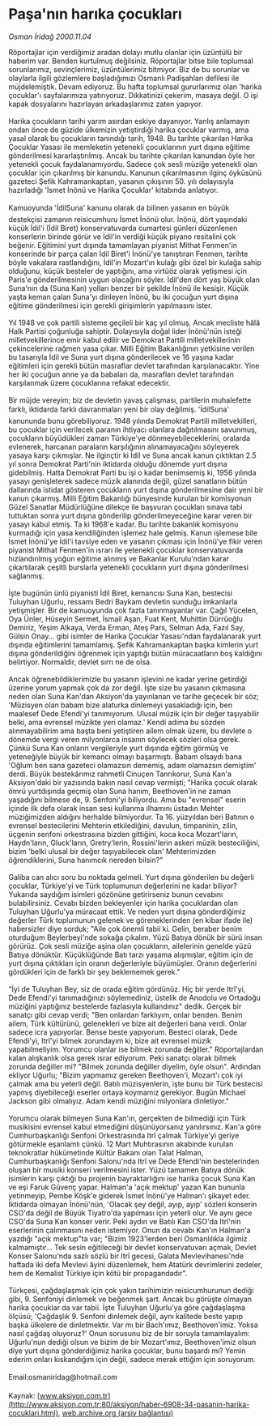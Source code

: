 # Paşa'nın harıka çocukları

*Osman İridağ 2000.11.04*

<div class="pNewsDetailMainContent" itemprop="articleBody">
 Röportajlar için verdiğimiz aradan dolayı mutlu olanlar için üzüntülü bir haberim var. Benden kurtulmuş değilsiniz. Röportajlar bitse bile toplumsal sorunlarımız, sevinçlerimiz, üzüntülerimiz bitmiyor. Biz de bu sorunlar ve olaylarla ilgili gözlemlere başladığımızı Osmanlı Padişahları defilesi ile müjdelemiştik. Devam ediyoruz. Bu hafta toplumsal gururlarımız olan 'harika çocuklar'ı sayfalarımıza yatırıyoruz. Dikkatinizi çekerim, masaya değil. O işi kapak dosyalarını hazırlayan arkadaşlarımız zaten yapıyor.
 <br/>
 <br/>
 Harika çocukların tarihi yarım asırdan eskiye dayanıyor. Yanlış anlamayın ondan önce de güzide ülkemizin yetiştirdiği harika çocuklar varmış, ama yasal olarak bu çocukların tanındığı tarih, 1948. Bu tarihte çıkarılan Harika Çocuklar Yasası ile memleketin yetenekli çocuklarının yurt dışına eğitime gönderilmesi kararlaştırılmış. Ancak bu tarihte çıkarılan kanundan öyle her yetenekli çocuk faydalanamıyordu. Sadece çok sesli müziğe yetenekli olan çocuklar için çıkarılmış bir kanundu. Kanunun çıkarılmasının ilginç öyküsünü gazeteci Şefik Kahramankaptan, yasanın çıkışının 50. yılı dolayısıyla hazırladığı 'İsmet İnönü ve Harika Çocuklar' kitabında anlatıyor.
 <br/>
 <br/>
 Kamuoyunda 'İdilSuna' kanunu olarak da bilinen yasanın en büyük destekçisi zamanın reisicumhuru İsmet İnönü olur. İnönü, dört yaşındaki küçük İdil'i (İdil Biret) konservatuvarda cumartesi günleri düzenlenen konserlerin birinde görür ve İdil'in verdiği küçük piyano resitalini çok beğenir. Eğitimini yurt dışında tamamlayan piyanist Mithat Fenmen'in konserinde bir parça çalan İdil Biret'i İnönü'ye tanıştıran Fenmen, tarihte böyle vakalara rastlandığını, İdil'in Mozart'ın kulağı gibi özel bir kulağa sahip olduğunu, küçük besteler de yaptığını, ama virtüöz olarak yetişmesi için Paris'e gönderilmesinin uygun olacağını söyler. İdil'den dört yaş büyük olan Suna'nın da (Suna Kan) yolları benzer bir şekilde İnönü ile kesişir. Küçük yaşta keman çalan Suna'yı dinleyen İnönü, bu iki çocuğun yurt dışına eğitime gönderilmesi için gerekli girişimlerin yapılmasını ister.
 <br/>
 <br/>
 Yıl 1948 ve çok partili sisteme geçileli bir kaç yıl olmuş. Ancak mecliste hâlâ Halk Partisi çoğunluğa sahiptir. Dolayısıyla doğal lider İnönü'nün isteği milletvekillerince emir kabul edilir ve Demokrat Partili milletvekillerinin çekincelerine rağmen yasa çıkar. Milli Eğitim Bakanlığının yetkisine verilen bu tasarıyla İdil ve Suna yurt dışına gönderilecek ve 16 yaşına kadar eğitimleri için gerekli bütün masraflar devlet tarafından karşılanacaktır. Yine her iki çocuğun anne ya da babaları da, masrafları devlet tarafından karşılanmak üzere çocuklarına refakat edecektir.
 <br/>
 <br/>
 Bir müjde vereyim; biz de devletin yavaş çalışması, partilerin muhalefette farklı, iktidarda farklı davranmaları yeni bir olay değilmiş. 'İdilSuna' kanununda bunu görebiliyoruz. 1948 yılında Demokrat Partili milletvekilleri, bu çocuklar için verilecek paranın ihtiyacı olanlara dağıtılmasını savunmuş, çocukların büyüdükleri zaman Türkiye'ye dönmeyebileceklerini, oralarda evlenerek, harcanan paraların karşılığının alınamayacağını söyleyerek yasaya karşı çıkmışlar. Ne ilginçtir ki İdil ve Suna ancak kanun çıktıktan 2.5 yıl sonra Demokrat Parti'nin iktidarda olduğu dönemde yurt dışına gidebilmiş. Hatta Demokrat Parti bu işi o kadar benimsemiş ki, 1956 yılında yasayı genişleterek sadece müzik alanında değil, güzel sanatların bütün dallarında istidat gösteren çocukların yurt dışına gönderilmesine dair yeni bir kanun çıkarmış. Milli Eğitim Bakanlığı bünyesinde kurulan bir komisyonun Güzel Sanatlar Müdürlüğüne dilekçe ile başvuran çocukları sınava tabi tuttuktan sonra yurt dışına gönderilip gönderilmeyeceğine karar veren bir yasayı kabul etmiş. Ta ki 1968'e kadar. Bu tarihte bakanlık komisyonu kurmadığı için yasa kendiliğinden işlemez hale gelmiş. Kanun işlemese bile İsmet İnönü'ye İdil'i tavsiye eden ve yasanın çıkması için İnönü'ye fikir veren piyanist Mithat Fenmen'in ısrarı ile yetenekli çocuklar konservatuvarda hızlandırılmış yoğun eğitime alınmış ve Bakanlar Kurulu'ndan karar çıkartılarak çeşitli burslarla yetenekli çocukların yurt dışına gönderilmesi sağlanmış.
 <br/>
 <br/>
 İşte bugünün ünlü piyanisti İdil Biret, kemancısı Suna Kan, bestecisi Tuluyhan Uğurlu, ressamı Bedri Baykam devletin sunduğu imkanlarla yetişmişler. Bir de kamuoyunda çok fazla tanınmayanlar var. Çağıl Yücelen, Oya Ünler, Hüseyin Sermet, İsmail Aşan, Fuat Kent, Muhittin Dürrüoğlu Demiriz, Yeşim Alkaya, Verda Erman, Ateş Pars, Selman Ada, Fazıl Say, Gülsin Onay... gibi isimler de Harika Çocuklar Yasası'ndan faydalanarak yurt dışında eğitimlerini tamamlamış. Şefik Kahramankaptan başka kimlerin yurt dışına gönderildiğini öğrenmek için yaptığı bütün müracaatların boş kaldığını belirtiyor. Normaldir, devlet sırrı ne de olsa.
 <br/>
 <br/>
 Ancak öğrenebildiklerimizle bu yasanın işlevini ne kadar yerine getirdiği üzerine yorum yapmak çok da zor değil. İşte size bu yasanın çıkmasına neden olan Suna Kan'dan Aksiyon'da yayınlanan ve tarihe geçecek bir söz; 'Müzisyen olan babam bize alaturka dinlemeyi yasakladığı için, ben maalesef Dede Efendi'yi tanımıyorum. Ulusal müzik için bir değer taşıyabilir belki, ama evrensel müzikte yeri olamaz.' Kendi adıma bu sözden alınmayabilirim ama başta beni yetiştiren ailem olmak üzere, bu devlete o dönemde vergi veren milyonlarca insanın söylecek sözleri olsa gerek. Çünkü Suna Kan onların vergileriyle yurt dışında eğitim görmüş ve yeteneğiyle büyük bir kemancı olmayı başarmıştı. Babam olsaydı bana 'Oğlum ben sana gazeteci olamazsın dememiş, adam olamazsın demiştim' derdi. Büyük bestekârımız rahmetli Cinuçen Tanrıkorur, Suna Kan'a Aksiyon'daki bir yazısında bakın nasıl cevap vermişti; "Harika çocuk olarak ömrü yurtdışında geçmiş olan Suna hanım, Beethoven'in ne zaman yaşadığını bilmese de, 9. Senfoni'yi biliyordu. Ama bu "evrensel" eserin içinde ilk defa olarak insan sesi kullanma ilhamını üstadın Mehter müziğimizden aldığını herhalde bilmiyordur. Ta 16. yüzyıldan beri Batının o evrensel bestecilerini Mehterin etkilediğini, davulun, timpaninin, zilin, üçgenin senfoni orkestrasına bizden gittiğini, koca koca Mozart'ların, Haydn'ların, Gluck'ların, Gretry'lerin, Rossini'lerin askeri müzik besteciliğini, bizim 'belki ulusal bir değer taşıyabilecek olan' Mehterimizden öğrendiklerini, Suna hanımcık nereden bilsin?"
 <br/>
 <br/>
 Galiba can alıcı soru bu noktada gelmeli. Yurt dışına gönderilen bu değerli çocuklar, Türkiye'yi ve Türk toplumunun değerlerini ne kadar biliyor? Yukarıda saydığım isimleri gözönüne getirirseniz bunun cevabını bulabilirsiniz. Cevabı bizden bekleyenler için harika çocuklardan olan Tuluyhan Uğurlu'ya müracaat ettik. Ve neden yurt dışına gönderdiğimiz değerler Türk toplumunun gelenek ve göreneklerinden (en kibar ifade ile) habersizler diye sorduk; "Aile çok önemli tabii ki. Gelin, beraber benim oturduğum Beylerbeyi'nde sokağa çıkalım. Yüzü Batıya dönük bir sürü insan görürüz. Çok sesli müziğe aşina olan çocukların, ailelerinin genelde yüzü Batıya dönüktür. Küçüklüğünde Batı tarzı yaşama alışmışlar, eğitim için de yurt dışına çıktıkları için oranın değerleriyle büyümüşler. Oranın değerlerini gördükleri için de farklı bir şey beklememek gerek."
 <br/>
 <br/>
 "İyi de Tuluyhan Bey, siz de orada eğitim gördünüz. Hiç bir yerde Itrî'yi, Dede Efendi'yi tanımadığınızı söylemediniz, üstelik de Anodolu ve Ortadoğu müziğini yaptığınız bestelerde fazlasıyla kullandınız" dedik. Gerçek bir sanatçı gibi cevap verdi; "Ben onlardan farklıyım, onlar benden. Benim ailem, Türk kültürünü, gelenekleri ve bize ait değerleri bana verdi. Onlar sadece icra yapıyorlar. Bense beste yapıyorum. Besteci olarak, Dede Efendi'yi, Itrî'yi bilmek zorundayım ki, bize ait evrensel müzik yapabilmeliyim. Yorumcu olanlar ise bilmek zorunda değiller." Röportajlardan kalan alışkanlık olsa gerek ısrar ediyorum. Peki sanatçı olarak bilmek zorunda değiller mi? "Bilmek zorunda değiller diyelim, öyle olsun". Ardından ekliyor Uğurlu; "Bizim yapmamız gereken Beethoven'i, Mozart'ı çok iyi çalmak ama bu yeterli değil. Batılı müzisyenlerin, işte bunu bir Türk bestecisi yapmış diyebileceği eserler ortaya koymamız gerekiyor. Bugün Michael Jackson gibi olmalıyız. Adam kendi müziğini milyonlara dinletiyor."
 <br/>
 <br/>
 Yorumcu olarak bilmeyen Suna Kan'ın, gerçekten de bilmediği için Türk musikisini evrensel kabul etmediğini düşünüyorsanız yanılırsınız. Kan'a göre Cumhurbaşkanlığı Senfoni Orkestrasında Itrî çalmak Türkiye'yi geriye götürmekle eşanlamlı çünkü. 12 Mart Muhtırasının akabinde kurulan teknokratlar hükümetinde Kültür Bakanı olan Talat Halman, Cumhurbaşkanlığı Senfoni Salonu'nda Itrî ve Dede Efendi'nin bestelerinden oluşan bir musiki konseri verilmesini ister. Yüzü tamamen Batıya dönük isimlerin karşı çıktığı bu projenin bayraktarlığını ise harika çocuk Suna Kan ve eşi Faruk Güvenç yapar. Halman'a 'açık mektup' yazan Kan bununla yetinmeyip, Pembe Köşk'e giderek İsmet İnönü'ye Halman'ı şikayet eder. İktidarda olmayan İnönü'nün, 'Olacak şey değil, ayıp, ayıp' sözleri konserin CSO'da değil de Büyük Tiyatro'da yapılması için yeterli olur. Ve aynı gece CSO'da Suna Kan konser verir. Peki aydın ve Batılı Kan CSO'da Itrî'nin eserlerinin çalınmasını neden istemiyor. Onun da cevabı Kan'ın Halman'a yazdığı "açık mektup"ta var; "Bizim 1923'lerden beri Osmanlılıkla ilgimiz kalmamıştır... Tek sesin eğitileceği bir devlet konservatuvarı açmak, Devlet Konser Salonu'nda sazlı sözlü bir Itrî gecesi, Galata Mevlevihanesi'nde haftada iki defa Mevlevi âyini düzenlemek, hem Atatürk devrimlerini zedeler, hem de Kemalist Türkiye için kötü bir propagandadır".
 <br/>
 <br/>
 Türkçesi, çağdaşlaşmak için çok yakın tarihimizin reisicumhurunun dediği gibi, 9. Senfoniyi dinlemek ve beğenmek şart. Ancak bu görüşte olmayan harika çocuklar da var tabii. İşte Tuluyhan Uğurlu'ya göre çağdaşlaşma ölçüsü; 'Çağdaşlık 9. Senfoni dinlemek değil, aynı kalitede beste yapıp başka ülkelere de dinletmektir. Var mı bir Bach'ımız, Beethoven'imiz. Yoksa nasıl çağdaş oluyoruz?' Onun sorusunu biz de bir soruyla tamamlayalım: Uğurlu'nun dediği olsun ve bizim de bir Mozart'ımız, Beethoven'imiz olsun diye yurt dışına gönderdiğimiz harika çocuklar, bunu başardı mı? Yemin ederim onları kıskandığım için değil, sadece merak ettiğim için soruyorum.
 <br/>
 <br/>
 Email:osmaniridag@hotmail.com
 <br/>
</div>


Kaynak: [www.aksiyon.com.tr](http://www.aksiyon.com.tr:80/aksiyon/haber-6908-34-pasanin-harika-cocuklari.html), [web.archive.org (arşiv bağlantısı)](http://web.archive.org/web/20150710074428/http://www.aksiyon.com.tr:80/aksiyon/haber-6908-34-pasanin-harika-cocuklari.html)
